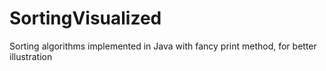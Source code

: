 # SortingVisualized
Sorting algorithms implemented in Java with fancy print method, for better illustration
